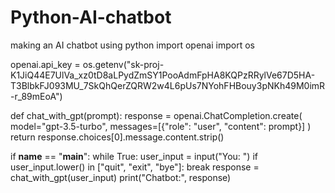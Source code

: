 # Python-AI-chatbot
making an AI chatbot using python 
import openai
import os

openai.api_key = os.getenv("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")

def chat_with_gpt(prompt):
    response = openai.ChatCompletion.create(
        model="gpt-3.5-turbo",
        messages=[{"role": "user", "content": prompt}]
    )
    return response.choices[0].message.content.strip()

if __name__ == "__main__":
    while True:
        user_input = input("You: ")
        if user_input.lower() in ["quit", "exit", "bye"]:
            break
        response = chat_with_gpt(user_input)
        print("Chatbot:", response)

